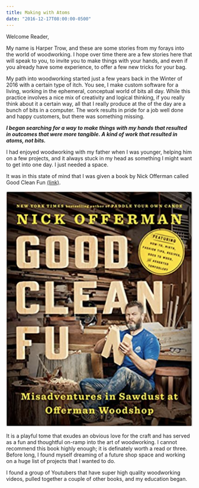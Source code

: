 ```yaml
---
title: Making with Atoms
date: "2016-12-17T08:00:00-0500"
---
```


Welcome Reader,

My name is Harper Trow, and these are some stories from my forays into the world of woodworking. I hope over time there are a few stories here that will speak to you, to invite you to make things with your hands, and even if you already have some experience, to offer a few new tricks for your bag.

My path into woodworking started just a few years back in the Winter of 2016 with a certain type of itch. You see, I make custom software for a living, working in the ephemeral, conceptual world of bits all day. While this practice involves a nice mix of creativity and logical thinking, if you really think about it a certain way, all that I really produce at the of the day are a bunch of bits in a computer. The work results in pride for a job well done and happy customers, but there was something missing.

_**I began searching for a way to make things with my hands that resulted in outcomes that were more tangible. A kind of work that resulted in atoms, not bits.**_

I had enjoyed woodworking with my father when I was younger, helping him on a few projects, and it always stuck in my head as something I might want to get into one day. I just needed a space.

It was in this state of mind that I was given a book by Nick Offerman called Good Clean Fun [(link)](https://www.amazon.com/Good-Clean-Fun-Misadventures-Offerman/dp/1101984651).

![Image of Good Clean Fun](./good_clean_fun.png)

It is a playful tome that exudes an obvious love for the craft and has served as a fun and thoughtful on-ramp into the art of woodworking. I cannot recommend this book highly enough; it is definately worth a read or three. Before long, I found myself dreaming of a future shop space and working on a huge list of projects that I wanted to do.

I found a group of Youtubers that have super high quality woodworking videos, pulled together a couple of other books, and my education began.
